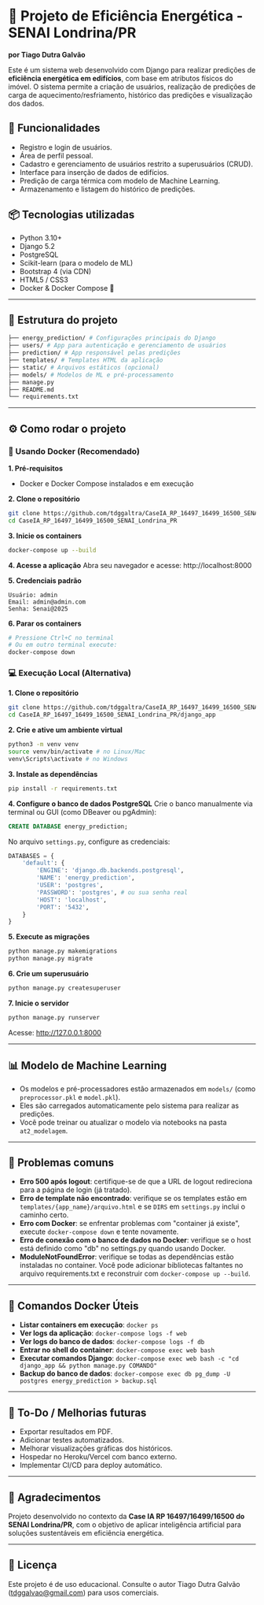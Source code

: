# 🌱 Projeto de Eficiência Energética - SENAI Londrina/PR
**por Tiago Dutra Galvão**

Este é um sistema web desenvolvido com Django para realizar predições de **eficiência energética em edifícios**, com base em atributos físicos do imóvel. O sistema permite a criação de usuários, realização de predições de carga de aquecimento/resfriamento, histórico das predições e visualização dos dados.

## 🚀 Funcionalidades

- Registro e login de usuários.
- Área de perfil pessoal.
- Cadastro e gerenciamento de usuários restrito a superusuários (CRUD).
- Interface para inserção de dados de edifícios.
- Predição de carga térmica com modelo de Machine Learning.
- Armazenamento e listagem do histórico de predições.

## 📦 Tecnologias utilizadas

- Python 3.10+
- Django 5.2
- PostgreSQL
- Scikit-learn (para o modelo de ML)
- Bootstrap 4 (via CDN)
- HTML5 / CSS3
- Docker & Docker Compose 🐳

---

## 📁 Estrutura do projeto

```bash
├── energy_prediction/ # Configurações principais do Django
├── users/ # App para autenticação e gerenciamento de usuários
├── prediction/ # App responsável pelas predições
├── templates/ # Templates HTML da aplicação
├── static/ # Arquivos estáticos (opcional)
├── models/ # Modelos de ML e pré-processamento
├── manage.py
├── README.md
└── requirements.txt
```

---

## ⚙️ Como rodar o projeto

### 🐳 Usando Docker (Recomendado)

**1. Pré-requisitos**
- Docker e Docker Compose instalados e em execução

**2. Clone o repositório**
```bash
git clone https://github.com/tdggaltra/CaseIA_RP_16497_16499_16500_SENAI_Londrina_PR.git
cd CaseIA_RP_16497_16499_16500_SENAI_Londrina_PR
```

**3. Inicie os containers**
```bash
docker-compose up --build
```

**4. Acesse a aplicação**
Abra seu navegador e acesse: http://localhost:8000

**5. Credenciais padrão**
```
Usuário: admin
Email: admin@admin.com
Senha: Senai@2025
```

**6. Parar os containers**
```bash
# Pressione Ctrl+C no terminal
# Ou em outro terminal execute:
docker-compose down
```

### 💻 Execução Local (Alternativa)

**1. Clone o repositório**
```bash
git clone https://github.com/tdggaltra/CaseIA_RP_16497_16499_16500_SENAI_Londrina_PR.git
cd CaseIA_RP_16497_16499_16500_SENAI_Londrina_PR/django_app
```

**2. Crie e ative um ambiente virtual**
```bash
python3 -m venv venv
source venv/bin/activate # no Linux/Mac
venv\Scripts\activate # no Windows
```

**3. Instale as dependências**
```bash
pip install -r requirements.txt
```

**4. Configure o banco de dados PostgreSQL**
Crie o banco manualmente via terminal ou GUI (como DBeaver ou pgAdmin):
```sql
CREATE DATABASE energy_prediction;
```

No arquivo `settings.py`, configure as credenciais:
```python
DATABASES = {
    'default': {
        'ENGINE': 'django.db.backends.postgresql',
        'NAME': 'energy_prediction',
        'USER': 'postgres',
        'PASSWORD': 'postgres', # ou sua senha real
        'HOST': 'localhost',
        'PORT': '5432',
    }
}
```

**5. Execute as migrações**
```bash
python manage.py makemigrations
python manage.py migrate
```

**6. Crie um superusuário**
```bash
python manage.py createsuperuser
```

**7. Inicie o servidor**
```bash
python manage.py runserver
```

Acesse: http://127.0.0.1:8000

---

## 📊 Modelo de Machine Learning

- Os modelos e pré-processadores estão armazenados em `models/` (como `preprocessor.pkl` e `model.pkl`).
- Eles são carregados automaticamente pelo sistema para realizar as predições.
- Você pode treinar ou atualizar o modelo via notebooks na pasta `at2_modelagem`.

---

## 🐛 Problemas comuns

- **Erro 500 após logout**: certifique-se de que a URL de logout redireciona para a página de login (já tratado).
- **Erro de template não encontrado**: verifique se os templates estão em `templates/{app_name}/arquivo.html` e se `DIRS` em `settings.py` inclui o caminho certo.
- **Erro com Docker**: se enfrentar problemas com "container já existe", execute `docker-compose down` e tente novamente.
- **Erro de conexão com o banco de dados no Docker**: verifique se o host está definido como "db" no settings.py quando usando Docker.
- **ModuleNotFoundError**: verifique se todas as dependências estão instaladas no container. Você pode adicionar bibliotecas faltantes no arquivo requirements.txt e reconstruir com `docker-compose up --build`.

---

## 🐳 Comandos Docker Úteis

- **Listar containers em execução**: `docker ps`
- **Ver logs da aplicação**: `docker-compose logs -f web`
- **Ver logs do banco de dados**: `docker-compose logs -f db`
- **Entrar no shell do container**: `docker-compose exec web bash`
- **Executar comandos Django**: `docker-compose exec web bash -c "cd django_app && python manage.py COMANDO"`
- **Backup do banco de dados**: `docker-compose exec db pg_dump -U postgres energy_prediction > backup.sql`

---

## 📌 To-Do / Melhorias futuras

- Exportar resultados em PDF.
- Adicionar testes automatizados.
- Melhorar visualizações gráficas dos históricos.
- Hospedar no Heroku/Vercel com banco externo.
- Implementar CI/CD para deploy automático.

---

## 🤝 Agradecimentos

Projeto desenvolvido no contexto da **Case IA RP 16497/16499/16500 do SENAI Londrina/PR**, com o objetivo de aplicar inteligência artificial para soluções sustentáveis em eficiência energética.

---

## 📜 Licença

Este projeto é de uso educacional. Consulte o autor Tiago Dutra Galvão (tdggalvao@gmail.com) para usos comerciais.
